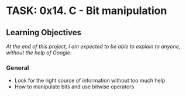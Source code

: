 # TASK: 0x14. C - Bit manipulation
## Learning Objectives
*At the end of this project, I am expected to be able to explain to anyone, without the help of Google:*

### General
- Look for the right source of information without too much help
- How to manipulate bits and use bitwise operators
